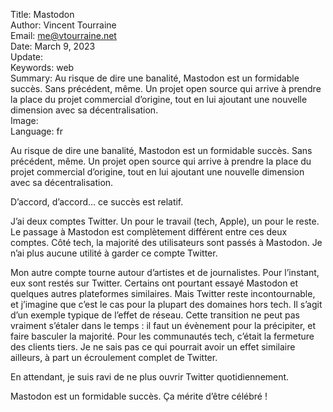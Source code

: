 Title:     Mastodon  
Author:    Vincent Tourraine  
Email:     me@vtourraine.net  
Date:      March 9, 2023  
Update:    
Keywords:  web  
Summary:   Au risque de dire une banalité, Mastodon est un formidable succès. Sans précédent, même. Un projet open source qui arrive à prendre la place du projet commercial d’origine, tout en lui ajoutant une nouvelle dimension avec sa décentralisation.  
Image:     
Language:  fr  


Au risque de dire une banalité, Mastodon est un formidable succès. Sans précédent, même. Un projet open source qui arrive à prendre la place du projet commercial d’origine, tout en lui ajoutant une nouvelle dimension avec sa décentralisation.

D’accord, d’accord… ce succès est relatif.

J’ai deux comptes Twitter. Un pour le travail (tech, Apple), un pour le reste. Le passage à Mastodon est complètement différent entre ces deux comptes. Côté tech, la majorité des utilisateurs sont passés à Mastodon. Je n’ai plus aucune utilité à garder ce compte Twitter.

Mon autre compte tourne autour d’artistes et de journalistes. Pour l’instant, eux sont restés sur Twitter. Certains ont pourtant essayé Mastodon et quelques autres plateformes similaires. Mais Twitter reste incontournable, et j’imagine que c’est le cas pour la plupart des domaines hors tech. Il s’agit d’un exemple typique de l’effet de réseau. Cette transition ne peut pas vraiment s’étaler dans le temps : il faut un évènement pour la précipiter, et faire basculer la majorité. Pour les communautés tech, c’était la fermeture des clients tiers. Je ne sais pas ce qui pourrait avoir un effet similaire ailleurs, à part un écroulement complet de Twitter.

En attendant, je suis ravi de ne plus ouvrir Twitter quotidiennement.

Mastodon est un formidable succès. Ça mérite d’être célébré !
